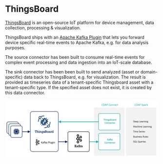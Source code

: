 # ThingsBoard

[ThingsBoard](https://thingsboard.io) is an open-source IoT platform for device management, data collection, processing & visualization.

ThingsBoard ships with an [Apache Kafka Plugin](https://thingsboard.io/docs/reference/plugins/kafka) that lets you forward device specific real-time events to Apache Kafka, e.g. for data analysis purposes.

The source connector has been built to consume real-time events for complex event processing and data ingestion 
into an IoT-scale database.  

The sink connector has been been built to send analyzed (asset or domain-specific) data back to ThingsBoard, e.g. for visualization. The result is provided as timeseries data of a tenant-specific Thingsboard asset with a tenant-specific type. If the specified asset does not exist, it is created by this data connector. 

<img src="https://github.com/predictiveworks/cdap-connect/blob/master/images/thingsboard-sink.png" width="800" alt="ThingsBoard Sink">